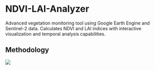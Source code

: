 # NDVI-LAI-Analyzer
Advanced vegetation monitoring tool using Google Earth Engine and Sentinel-2 data. Calculates NDVI and LAI indices with interactive visualization and temporal analysis capabilities.

## Methodology

![](https://imgur.com/5SidpS8.jpg)